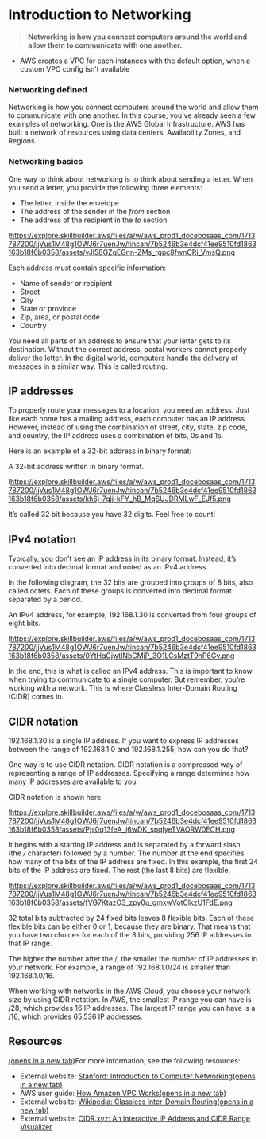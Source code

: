 # Introduction to Networking

> **Networking is how you connect computers around the world and allow them to communicate with one another.**
> 
- AWS creates a VPC for each instances with the default option, when a custom VPC config isn’t available

### **Networking defined**

Networking is how you connect computers around the world and allow them to communicate with one another. In this course, you’ve already seen a few examples of networking. One is the AWS Global Infrastructure. AWS has built a network of resources using data centers, Availability Zones, and Regions.

### **Networking basics**

One way to think about networking is to think about sending a letter. When you send a letter, you provide the following three elements:

- The letter, inside the envelope
- The address of the sender in the *from* section
- The address of the recipient in the *to* section

!https://explore.skillbuilder.aws/files/a/w/aws_prod1_docebosaas_com/1713787200/jjVus1M48g1OWJ6r7uenJw/tincan/7b5246b3e4dcf41ee9510fd1863163b18f6b0358/assets/vJl58GZqEGnn-ZMs_rgpc8fwnCRi_VmsQ.png

Each address must contain specific information:

- Name of sender or recipient
- Street
- City
- State or province
- Zip, area, or postal code
- Country

You need all parts of an address to ensure that your letter gets to its destination. Without the correct address, postal workers cannot properly deliver the letter. In the digital world, computers handle the delivery of messages in a similar way. This is called routing.

## **IP addresses**

To properly route your messages to a location, you need an address. Just like each home has a mailing address, each computer has an IP address. However, instead of using the combination of street, city, state, zip code, and country, the IP address uses a combination of bits, 0s and 1s.

Here is an example of a 32-bit address in binary format:

A 32-bit address written in binary format.

!https://explore.skillbuilder.aws/files/a/w/aws_prod1_docebosaas_com/1713787200/jjVus1M48g1OWJ6r7uenJw/tincan/7b5246b3e4dcf41ee9510fd1863163b18f6b0358/assets/kh6j-7gjj-kFY_hB_MqSUJDRMLwF_EJf5.png

It’s called 32 bit because you have 32 digits. Feel free to count!

## **IPv4 notation**

Typically, you don’t see an IP address in its binary format. Instead, it’s converted into decimal format and noted as an IPv4 address.

In the following diagram, the 32 bits are grouped into groups of 8 bits, also called octets. Each of these groups is converted into decimal format separated by a period.

An IPv4 address, for example, 192.168.1.30 is converted from four groups of eight bits.

!https://explore.skillbuilder.aws/files/a/w/aws_prod1_docebosaas_com/1713787200/jjVus1M48g1OWJ6r7uenJw/tincan/7b5246b3e4dcf41ee9510fd1863163b18f6b0358/assets/0YtHqGjwtINbCMjP_3O1LCsMztT9hP6Gv.png

In the end, this is what is called an IPv4 address. This is important to know when trying to communicate to a single computer. But remember, you’re working with a network. This is where Classless Inter-Domain Routing (CIDR) comes in.

## **CIDR notation**

192.168.1.30 is a single IP address. If you want to express IP addresses between the range of 192.168.1.0 and 192.168.1.255, how can you do that?

One way is to use CIDR notation. CIDR notation is a compressed way of representing a range of IP addresses. Specifying a range determines how many IP addresses are available to you.

CIDR notation is shown here.

!https://explore.skillbuilder.aws/files/a/w/aws_prod1_docebosaas_com/1713787200/jjVus1M48g1OWJ6r7uenJw/tincan/7b5246b3e4dcf41ee9510fd1863163b18f6b0358/assets/Pjs0q13feA_j6wDK_spqIyeTVAORW0ECH.png

It begins with a starting IP address and is separated by a forward slash (the */* character) followed by a number. The number at the end specifies how many of the bits of the IP address are fixed. In this example, the first 24 bits of the IP address are fixed. The rest (the last 8 bits) are flexible.

!https://explore.skillbuilder.aws/files/a/w/aws_prod1_docebosaas_com/1713787200/jjVus1M48g1OWJ6r7uenJw/tincan/7b5246b3e4dcf41ee9510fd1863163b18f6b0358/assets/fVG7KtazO3_zpy0u_gmxwVotClkzU1FdE.png

32 total bits subtracted by 24 fixed bits leaves 8 flexible bits. Each of these flexible bits can be either 0 or 1, because they are binary. That means that you have two choices for each of the 8 bits, providing 256 IP addresses in that IP range.

The higher the number after the /, the smaller the number of IP addresses in your network. For example, a range of 192.168.1.0/24 is smaller than 192.168.1.0/16.

When working with networks in the AWS Cloud, you choose your network size by using CIDR notation. In AWS, the smallest IP range you can have is /28, which provides 16 IP addresses. The largest IP range you can have is a /16, which provides 65,536 IP addresses.

## **Resources**

[(opens in a new tab)](https://web.stanford.edu/class/cs101/network-1-introduction.html)For more information, see the following resources:

- External website: [Stanford: Introduction to Computer Networking(opens in a new tab)](https://web.stanford.edu/class/cs101/network-1-introduction.html)
- AWS user guide: [How Amazon VPC Works(opens in a new tab)](https://docs.aws.amazon.com/vpc/latest/userguide/how-it-works.html)
- External website: [Wikipedia: Classless Inter-Domain Routing(opens in a new tab)](https://en.wikipedia.org/wiki/Classless_Inter-Domain_Routing)
- External website: [CIDR.xyz: An interactive IP Address and CIDR Range Visualizer](https://cidr.xyz/)